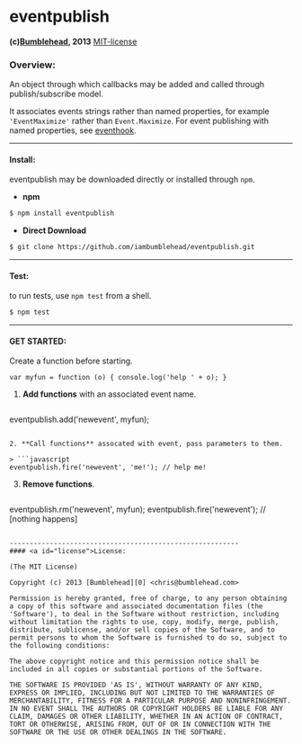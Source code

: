 eventpublish
============
**(c)[Bumblehead][0], 2013** [MIT-license](#license)  

### Overview:

An object through which callbacks may be added and called through publish/subscribe model.

It associates events strings rather than named properties, for example `'EventMaximize'` rather than `Event.Maximize`. For event publishing
with named properties, see [eventhook][1].

[0]: http://www.bumblehead.com                            "bumblehead"
[1]: https://github.com/iambumblehead/eventhook            "eventhook"

---------------------------------------------------------
#### <a id="install"></a>Install:

eventpublish may be downloaded directly or installed through `npm`.

 * **npm**   

 ```bash
 $ npm install eventpublish
 ```

 * **Direct Download**
 
 ```bash  
 $ git clone https://github.com/iambumblehead/eventpublish.git
 ```

---------------------------------------------------------
#### <a id="test"></a>Test:

 to run tests, use `npm test` from a shell.

 ```bash
 $ npm test
 ```

---------------------------------------------------------
#### <a id="get-started">GET STARTED:

Create a function before starting.

```
var myfun = function (o) { console.log('help ' + o); }
```

 1. **Add functions** with an associated event name.

 > ```javascript
   eventpublish.add('newevent', myfun);
   ```

 2. **Call functions** assocated with event, pass parameters to them.

 > ```javascript
   eventpublish.fire('newevent', 'me!'); // help me!
   ```

 3. **Remove functions**.

 > ```javascript
   eventpublish.rm('newevent', myfun);
   eventpublish.fire('newevent'); // [nothing happens]
   ```

---------------------------------------------------------
#### <a id="license">License:

(The MIT License)

Copyright (c) 2013 [Bumblehead][0] <chris@bumblehead.com>

Permission is hereby granted, free of charge, to any person obtaining a copy of this software and associated documentation files (the 'Software'), to deal in the Software without restriction, including without limitation the rights to use, copy, modify, merge, publish, distribute, sublicense, and/or sell copies of the Software, and to permit persons to whom the Software is furnished to do so, subject to the following conditions:

The above copyright notice and this permission notice shall be included in all copies or substantial portions of the Software.

THE SOFTWARE IS PROVIDED 'AS IS', WITHOUT WARRANTY OF ANY KIND, EXPRESS OR IMPLIED, INCLUDING BUT NOT LIMITED TO THE WARRANTIES OF MERCHANTABILITY, FITNESS FOR A PARTICULAR PURPOSE AND NONINFRINGEMENT. IN NO EVENT SHALL THE AUTHORS OR COPYRIGHT HOLDERS BE LIABLE FOR ANY CLAIM, DAMAGES OR OTHER LIABILITY, WHETHER IN AN ACTION OF CONTRACT, TORT OR OTHERWISE, ARISING FROM, OUT OF OR IN CONNECTION WITH THE SOFTWARE OR THE USE OR OTHER DEALINGS IN THE SOFTWARE.
